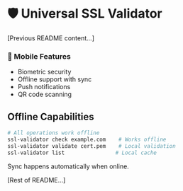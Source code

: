 # 🛡️ Universal SSL Validator

[Previous README content...]

### 📱 Mobile Features
- Biometric security
- Offline support with sync
- Push notifications
- QR code scanning

## Offline Capabilities
```bash
# All operations work offline
ssl-validator check example.com    # Works offline
ssl-validator validate cert.pem    # Local validation
ssl-validator list                # Local cache
```

Sync happens automatically when online.

[Rest of README...]